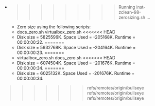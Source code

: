 * >>>>>>>>> Running inst-zclean-98-zerosizing.sh ...
  * Zero size using the following scripts:
  * docs_zero.sh virtualbox_zero.sh
<<<<<<< HEAD
  * Disk size = 5825596K. Space Used = -205168K. Runtime = 00:00:00:22.
=======
  * Disk size = 5932768K. Space Used = -204164K. Runtime = 00:00:00:23.
=======
  * virtualbox_zero.sh docs_zero.sh
<<<<<<< HEAD
  * Disk size = 6074504K. Space Used = -201676K. Runtime = 00:00:00:34.
=======
  * Disk size = 6025132K. Space Used = -201676K. Runtime = 00:00:00:34.
>>>>>>> refs/remotes/origin/bullseye
>>>>>>> refs/remotes/origin/bullseye
>>>>>>> refs/remotes/origin/bullseye
